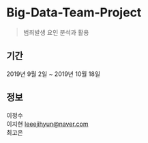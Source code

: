 # Big-Data-Team-Project
> 범죄발생 요인 분석과 활용

## 기간
2019년 9월 2일 ~ 2019년 10월 18일

## 정보
이정수  
이지현 leeejihyun@naver.com  
최고은  
